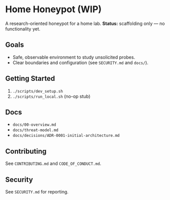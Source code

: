 # Home Honeypot (WIP)

A research-oriented honeypot for a home lab.
**Status:** scaffolding only — no functionality yet.

## Goals
- Safe, observable environment to study unsolicited probes.
- Clear boundaries and configuration (see `SECURITY.md` and `docs/`).

## Getting Started
1) `./scripts/dev_setup.sh`
2) `./scripts/run_local.sh` (no-op stub)

## Docs
- `docs/00-overview.md`
- `docs/threat-model.md`
- `docs/decisions/ADR-0001-initial-architecture.md`

## Contributing
See `CONTRIBUTING.md` and `CODE_OF_CONDUCT.md`.

## Security
See `SECURITY.md` for reporting.
